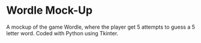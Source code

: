 # Wordle Mock-Up
A mockup of the game Wordle, where the player get 5 attempts to guess a 5 letter word. Coded with Python using Tkinter.
